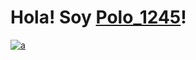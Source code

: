 # Hola! Soy <a href="https://polo1245.es" target="_blank">Polo_1245</a>!


[![a](https://lanyard-profile-readme.vercel.app/api/725316907187568701
                            )](https://discord.com/users/725316907187568701)
